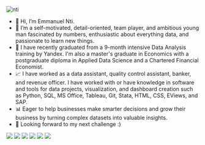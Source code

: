![nti](https://user-images.githubusercontent.com/51451027/143777025-8bd5d860-7b1f-4694-b2de-232d94b2bdaa.PNG)
- 👋 Hi, I’m Emmanuel Nti.
- 👀 I’m a self-motivated, detail-oriented, team player, and ambitious young man fascinated by numbers, enthusiastic about everything data, and passionate to learn new things.
- 🌱 I have recently graduated from a 9-month intensive Data Analysis training by Yandex. I'm also a master's graduate in Economics with a postgraduate diploma in Applied Data Science and a Chartered Financial Economist.
- 📈 I have worked as a data assistant, quality control assistant, banker, and revenue officer. I have worked with or have knowledge in software and tools for data projects, visualization, and dashboard creation such as Python, SQL, MS Office, Tableau, Git, Stata, HTML, CSS, EViews, and SAP. 
- 📊 Eager to help businesses make smarter decisions and grow their business by turning complex datasets into valuable insights.
- 💞️ Looking forward to my next challenge :) 

![](https://img.shields.io/badge/Data_Analysis-Business_insights-informational?style=flat&logo=pycharm&logoColor=white&color=2bbc8a)
![](https://img.shields.io/badge/Data_science-Research-informational?style=flat&logo=pycharm&logoColor=white&color=2bbc8a)
![](https://img.shields.io/badge/Python-SQL-informational?style=flat&logo=pycharm&logoColor=white&color=2bbc8a)
![](https://img.shields.io/badge/MS_Office-Tableau-informational?style=flat&logo=pycharm&logoColor=white&color=2bbc8a)
![](https://img.shields.io/badge/Sap-Stata-informational?style=flat&logo=pycharm&logoColor=white&color=2bbc8a)
![](https://img.shields.io/badge/Good_Work_Ethics-Detailed_oriented-informational?style=flat&logo=pycharm&logoColor=white&color=2bbc8a)
<!---
Emmanuel-Nti/Emmanuel-Nti is a ✨ special ✨ repository because its `README.md` (this file) appears on your GitHub profile.
You can click the Preview link to take a look at your changes.
--->

